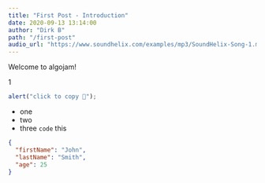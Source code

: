 ```yaml
---
title: "First Post - Introduction"
date: 2020-09-13 13:14:00
author: "Dirk B"
path: "/first-post"
audio_url: "https://www.soundhelix.com/examples/mp3/SoundHelix-Song-1.mp3"
---
```


Welcome to algojam!

1

```js
alert("click to copy 💾");
```

- one
- two
- three `code` this

```json
{
  "firstName": "John",
  "lastName": "Smith",
  "age": 25
}
```
